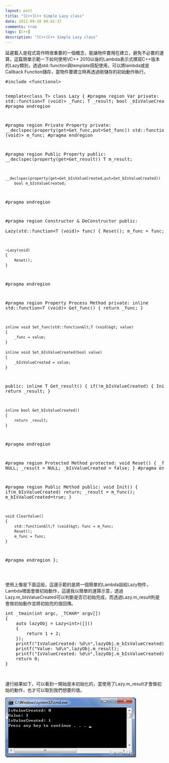 ```yaml
---
layout: post
title: "[C++]C++ Simple Lazy class"
date: 2011-09-28 09:41:37
comments: true
tags: [C++]
description: "[C++]C++ Simple Lazy class"
---
```

<p>
	延遲載入是程式寫作時很重要的一個概念，能讓物件要用在建立，避免不必要的運算。這篇簡單示範一下如何使用VC++ 2010以後的Lambda表示式撰寫C++版本的Lazy類別，透過std::function與template搭配使用，可以將lambda或是Callback Function儲存，當物件要建立時再透過剛儲存的初始動作執行。</p>
<div class="wlWriterSmartContent" id="scid:812469c5-0cb0-4c63-8c15-c81123a09de7:22b9071d-fefe-4ce7-a070-89a83deffb4d" style="padding-bottom: 0px; margin: 0px; padding-left: 0px; padding-right: 0px; display: inline; float: none; padding-top: 0px">
	<pre class="c" name="code">
#include &lt;functional&gt;

template&lt;class T&gt;
class Lazy
{
#pragma region Var
private:
	std::function&lt;T (void)&gt;		_func;
	T							_result;
	bool						_bIsValueCreated;
#pragma endregion


	
#pragma region Private Property
private:
	__declspec(property(get=Get_func,put=Set_func))
		std::function&lt;T (void)&gt; m_func;
#pragma endregion

	
	
#pragma region Public Property
public:
	__declspec(property(get=Get_result))
		T m_result;

	__declspec(property(get=Get_bIsValueCreated,put=Set_bIsValueCreated))
		bool m_bIsValueCreated;
#pragma endregion
	
	

#pragma region Constructor &amp; DeConstructor
public:		
	Lazy(std::function&lt;T (void)&gt; func)
	{
		Reset();
		m_func = func;
	}

	~Lazy(void)
	{
		Reset();
	}
#pragma endregion


	
#pragma region Property Process Method
private:
	inline std::function&lt;T (void)&gt; Get_func()
	{
		return _func;
	}

	inline void Set_func(std::function&lt;T (void)&gt; value)
	{
		_func = value;
	}

	inline void Set_bIsValueCreated(bool value)
	{
		_bIsValueCreated = value;
	}

public:
	inline T Get_result()
	{
		if(!m_bIsValueCreated)
		{
			Init();
		}
		return _result;
	}

	inline bool Get_bIsValueCreated()
	{
		return _result;
	}
#pragma endregion


#pragma region Protected Method
protected:
	void Reset()
	{
		_func				=	NULL;
		_result				=	NULL;
		_bIsValueCreated	=	false;
	}
#pragma endregion


#pragma region Public Method
public:
	void Init()
	{
		if(m_bIsValueCreated)
			return;
		_result = m_func();
		m_bIsValueCreated=true;
	}

	void ClearValue()
	{
		std::function&lt;T (void)&gt; func = m_func;
		Reset();
		m_func = func;
	}
#pragma endregion
};</pre>
</div>
<p>
	 </p>
<p>
	使用上像是下面這般，這邊示範的是將一個簡單的Lambda設給Lazy物件，Lambda裡面會做初始動作，這邊我以簡單的運算示意，透過Lazy.m_bIsValueCreated可以判斷是否已初始完成，而透過Lazy.m_result則是會做初始動作並將初始完的值回傳。</p>
<div class="wlWriterSmartContent" id="scid:812469c5-0cb0-4c63-8c15-c81123a09de7:a5713547-82d0-4d87-ad30-dcc783627cb1" style="padding-bottom: 0px; margin: 0px; padding-left: 0px; padding-right: 0px; display: inline; float: none; padding-top: 0px">
	<pre class="c" name="code">
int _tmain(int argc, _TCHAR* argv[])
{
	auto lazyObj = Lazy&lt;int&gt;([]()
	{
		return 1 + 2;
	});
	printf("IsValueCreated: %d\n",lazyObj.m_bIsValueCreated);
	printf("Value: %d\n",lazyObj.m_result);
	printf("IsValueCreated: %d\n",lazyObj.m_bIsValueCreated);
	return 0;
}</pre>
</div>
<p>
	 </p>
<p>
	運行結果如下，可以看到一開始是未初始化的，當使用了Lazy.m_result才會做初始的動作，也才可以取到我們想要的值。</p>
<p>
	<img alt="image" border="0" height="191" src="\images\posts\38161\image_thumb.png" style="border-bottom: 0px; border-left: 0px; border-top: 0px; border-right: 0px" width="417" /></p>
